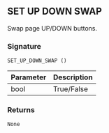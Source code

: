 ## SET UP DOWN SWAP

Swap page UP/DOWN buttons.


### Signature

`SET_UP_DOWN_SWAP ()`


| Parameter | Description |
| --- | --- |
| bool | True/False |


### Returns

`None`
